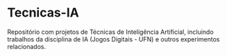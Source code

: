 # Tecnicas-IA
Repositório com projetos de Técnicas de Inteligência Artificial, incluindo trabalhos da disciplina de IA (Jogos Digitais - UFN) e outros experimentos relacionados.
